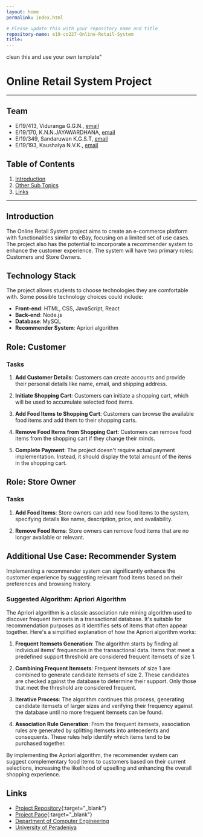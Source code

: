```yaml
---
layout: home
permalink: index.html

# Please update this with your repository name and title
repository-name: e19-co227-Online-Retail-System
title:
---
```


 clean this and use your own template"

# Online Retail System Project

---

<!-- 
This is a sample image, to show how to add images to your page. To learn more options, please refer [this](https://projects.ce.pdn.ac.lk/docs/faq/how-to-add-an-image/)

![Sample Image](./images/sample.png)
 -->

## Team
-  E/19/413, Viduranga G.G.N., [email](mailto:e19413@eng.pdn.ac.lk)
-  E/19/170, K.N.N.JAYAWARDHANA, [email](mailto:e19170@eng.pdn.ac.lk)
-  E/19/349, Sandaruwan K.G.S.T, [email](mailto:e19349@eng.pdn.ac.lk)
-  E/19/193, Kaushalya N.V.K., [email](mailto:e19193@eng.pdn.ac.lk)

## Table of Contents
1. [Introduction](#introduction)
2. [Other Sub Topics](#other-sub-topics)
3. [Links](#links)

---

## Introduction

 The Online Retail System project aims to create an e-commerce platform with functionalities similar to eBay, focusing on a limited set of use cases. The project also has the potential to incorporate a recommender system to enhance the customer experience. The system will have two primary roles: Customers and Store Owners.

## Technology Stack

The project allows students to choose technologies they are comfortable with. Some possible technology choices could include:

- **Front-end**: HTML, CSS, JavaScript, React
- **Back-end**: Node.js
- **Database**: MySQL
- **Recommender System**: Apriori algorithm

## Role: Customer

### Tasks

1. **Add Customer Details**: Customers can create accounts and provide their personal details like name, email, and shipping address.

2. **Initiate Shopping Cart**: Customers can initiate a shopping cart, which will be used to accumulate selected food items.

3. **Add Food Items to Shopping Cart**: Customers can browse the available food items and add them to their shopping carts.

4. **Remove Food Items from Shopping Cart**: Customers can remove food items from the shopping cart if they change their minds.

5. **Complete Payment**: The project doesn't require actual payment implementation. Instead, it should display the total amount of the items in the shopping cart.

## Role: Store Owner

### Tasks

1. **Add Food Items**: Store owners can add new food items to the system, specifying details like name, description, price, and availability.

2. **Remove Food Items**: Store owners can remove food items that are no longer available or relevant.

## Additional Use Case: Recommender System

Implementing a recommender system can significantly enhance the customer experience by suggesting relevant food items based on their preferences and browsing history.

### Suggested Algorithm: Apriori Algorithm

The Apriori algorithm is a classic association rule mining algorithm used to discover frequent itemsets in a transactional database. It's suitable for recommendation purposes as it identifies sets of items that often appear together. Here's a simplified explanation of how the Apriori algorithm works:

1. **Frequent Itemsets Generation**: The algorithm starts by finding all individual items' frequencies in the transactional data. Items that meet a predefined support threshold are considered frequent itemsets of size 1.

2. **Combining Frequent Itemsets**: Frequent itemsets of size 1 are combined to generate candidate itemsets of size 2. These candidates are checked against the database to determine their support. Only those that meet the threshold are considered frequent.

3. **Iterative Process**: The algorithm continues this process, generating candidate itemsets of larger sizes and verifying their frequency against the database until no more frequent itemsets can be found.

4. **Association Rule Generation**: From the frequent itemsets, association rules are generated by splitting itemsets into antecedents and consequents. These rules help identify which items tend to be purchased together.

By implementing the Apriori algorithm, the recommender system can suggest complementary food items to customers based on their current selections, increasing the likelihood of upselling and enhancing the overall shopping experience.

## Links

- [Project Repository](https://github.com/cepdnaclk/e19-co227-Online-Retail-System){:target="_blank"}
- [Project Page](https://cepdnaclk.github.io/e19-co227-Online-Retail-System/){:target="_blank"}
- [Department of Computer Engineering](http://www.ce.pdn.ac.lk/)
- [University of Peradeniya](https://eng.pdn.ac.lk/)


[//]: # (Please refer this to learn more about Markdown syntax)
[//]: # (https://github.com/adam-p/markdown-here/wiki/Markdown-Cheatsheet)
